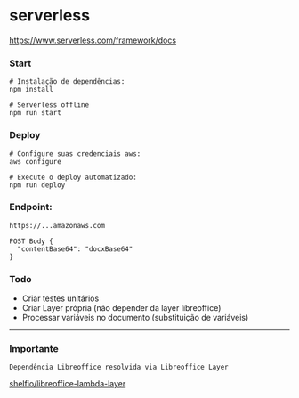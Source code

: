 # serverless
https://www.serverless.com/framework/docs


####
### Start 
```
# Instalação de dependências:
npm install

# Serverless offline
npm run start
```

### Deploy
```
# Configure suas credenciais aws:
aws configure

# Execute o deploy automatizado:
npm run deploy
```

### Endpoint:
```
https://...amazonaws.com

POST Body {
  "contentBase64": "docxBase64"
}
```

### Todo
- Criar testes unitários
- Criar Layer própria (não depender da layer libreoffice)
- Processar variáveis no documento (substituição de variáveis)

---
### Importante
```
Dependência Libreoffice resolvida via Libreoffice Layer
```
[shelfio/libreoffice-lambda-layer](https://github.com/shelfio/libreoffice-lambda-layer)